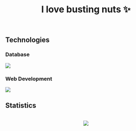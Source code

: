 <h1 align="center">I love busting nuts ✨</h1>
<br>
<h2>Technologies</h2>
<h3>Database</h3>
<img src="https://skillicons.dev/icons?i=mysql"/>
<br>
<h3>Web Development</h3>
<img src="https://skillicons.dev/icons?i=html,css,js,nodejs"/>
<br>
 <h2>Statistics</h2><br>
<div align="center">
<img src="(http://github-profile-summary-cards.vercel.app/api/cards/profile-details?username=deltagamingch&theme=tokyonight)"/>
</div>
